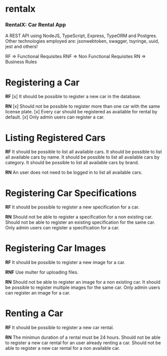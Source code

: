 # rentalx
### RentalX: Car Rental App
A REST API using NodeJS, TypeScript, Express, TypeORM and Postgres.
Other technologies employed are: jsonwebtoken, swagger, tsyringe, uuid, jest and others!

RF => Functional Requisites
RNF => Non Functional Requisites
RN => Business Rules
# Registering a Car
**RF**
[x] It should be possible to register a new car in the database.

**RN**
[x] Should not be possible to register more than one car with the same license plate.
[x] Every car should be registered as available for rental by default.
[x] Only admin users can register a car.

# Listing Registered Cars
**RF**
It should be possible to list all available cars.
It should be possible to list all available cars by name.
It should be possible to list all available cars by category.
It should be possible to list all available cars by brand.

**RN**
An user does not need to be logged in to list all available cars.

# Registering Car Specifications
**RF**
It should be possible to register a new specification for a car.

**RN**
Should not be able to register a specification for a non existing car.
Should not be able to register an existing specification for the same car.
Only admin users can register a specification for a car.

# Registering Car Images
**RF**
It should be possible to register a new image for a car.

**RNF**
Use multer for uploading files.

**RN**
Should not be able to register an image for a non existing car.
It should be possible to register multiple images for the same car.
Only admin users can register an image for a car.

# Renting a Car

**RF**
It should be possible to register a new car rental.

**RN**
The minimun duration of a rental must be 24 hours.
Should not be able to register a new car rental for an user already renting a car.
Should not be able to register a new car rental for a non available car.